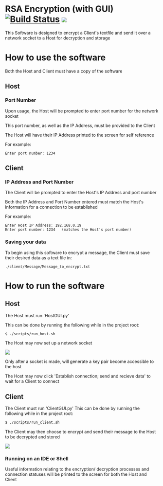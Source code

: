 # RSA Encryption (with GUI) [![Build Status](https://travis-ci.org/DylanTinianov/RSA_EncryptionGUI.svg?branch=master)](https://travis-ci.org/DylanTinianov/RSA_EncryptionGUI) ![](https://github.com/DylanTinianov/Images/blob/master/Logo/logo_black.png)

This Software is designed to encrypt a Client's textfile and send it over a network socket to a Host for decryption and storage

# How to use the software

Both the Host and Client must have a copy of the software

## Host

### Port Number

Upon usage, the Host will be prompted to enter port number for the network socket

This port number, as well as the IP Address, must be provided to the Client

The Host will have their IP Address printed to the screen for self reference

For example:

```
Enter port number: 1234
```

## Client

### IP Address and Port Number

The Client will be prompted to enter the Host's IP Address and port number

Both the IP Address and Port Number entered must match the Host's information for a connection to be established

For example:

```
Enter Host IP Address: 192.168.0.19
Enter port number: 1234   (matches the Host's port number)
```

### Saving your data

To begin using this software to encrypt a message, the Client must save their desired data as a text file in:

```
./client/Message/Message_to_encrypt.txt
```

# How to run the software

## Host

The Host must run 'HostGUI.py'

This can be done by running the following while in the project root:

```bash
$ ./scripts/run_host.sh
```

The Host may now set up a network socket

![](https://github.com/DylanTinianov/Images/blob/master/RSA_Encryption/socket.png)

Only after a socket is made, will generate a key pair become accessible to the host

The Host may now click 'Establish connection; send and recieve data' to wait for a Client to connect

## Client

The Client must run 'ClientGUI.py' This can be done by running the following while in the project root:

```bash
$ ./scripts/run_client.sh
```

The Client may then choose to encrypt and send their message to the Host to be decrypted and stored

![](https://github.com/DylanTinianov/Images/blob/master/RSA_Encryption/client.png)

### Running on an IDE or Shell

Useful information relating to the encryption/ decryption processes and connection statuses will be printed to the screen for both the Host and Client
